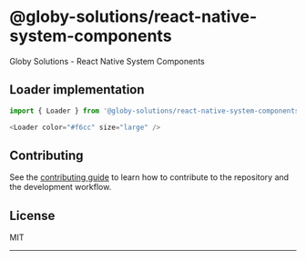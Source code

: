 # @globy-solutions/react-native-system-components

Globy Solutions - React Native System Components

## Loader implementation

```js
import { Loader } from '@globy-solutions/react-native-system-components';

<Loader color="#f6cc" size="large" />
```

## Contributing

See the [contributing guide](CONTRIBUTING.md) to learn how to contribute to the repository and the development workflow.

## License

MIT

---
